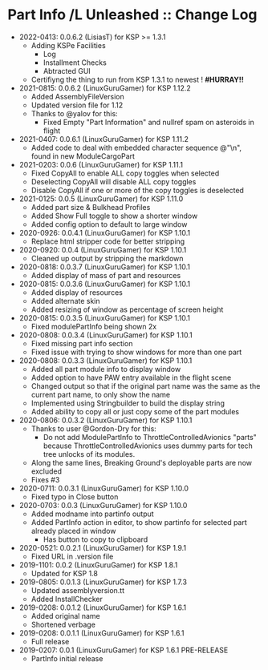 # Part Info /L Unleashed :: Change Log

* 2022-0413: 0.0.6.2 (LisiasT) for KSP >= 1.3.1
	+ Adding KSPe Facilities
		- Log
		- Installment Checks
		- Abtracted GUI
	+ Certifiyng the thing to run from KSP 1.3.1 to newest ! **#HURRAY!!** 
* 2021-0815: 0.0.6.2 (LinuxGuruGamer) for KSP 1.12.2
	+ Added AssemblyFileVersion
	+ Updated version file for 1.12
	+ Thanks to @yalov for this:
		- Fixed Empty "Part Information" and nullref spam on asteroids in flight
* 2021-0407: 0.0.6.1 (LinuxGuruGamer) for KSP 1.11.2
	+ Added code to deal with embedded character sequence @"\n", found in new ModuleCargoPart
* 2021-0203: 0.0.6 (LinuxGuruGamer) for KSP 1.11.1
	+ Fixed CopyAll to enable ALL copy toggles when selected
	+ Deselecting CopyAll will disable ALL copy toggles
	+ Disable CopyAll if one or more of the copy toggles is deselected
* 2021-0125: 0.0.5 (LinuxGuruGamer) for KSP 1.11.0
	+ Added part size & Bulkhead Profiles
	+ Added Show Full toggle to show a shorter window
	+ Added config option to default to large window
* 2020-0926: 0.0.4.1 (LinuxGuruGamer) for KSP 1.10.1
	+ Replace html stripper code for better stripping
* 2020-0920: 0.0.4 (LinuxGuruGamer) for KSP 1.10.1
	+ Cleaned up output by stripping the markdown
* 2020-0818: 0.0.3.7 (LinuxGuruGamer) for KSP 1.10.1
	+ Added display of mass of part and resources
* 2020-0815: 0.0.3.6 (LinuxGuruGamer) for KSP 1.10.1
	+ Added display of resources
	+ Added alternate skin
	+ Added resizing of window as percentage of screen height
* 2020-0815: 0.0.3.5 (LinuxGuruGamer) for KSP 1.10.1
	+ Fixed modulePartInfo being shown 2x
* 2020-0808: 0.0.3.4 (LinuxGuruGamer) for KSP 1.10.1
	+ Fixed missing part info section
	+ Fixed issue with trying to show windows for more than one part
* 2020-0808: 0.0.3.3 (LinuxGuruGamer) for KSP 1.10.1
	+ Added all part module info to display window
	+ Added option to have PAW entry available in the flight scene
	+ Changed output so that if the original part name was the same as the current part name, to only show the name
	+ Implemented using Stringbuilder to build the display string
	+ Added ability to copy all or just copy some of the part modules
* 2020-0806: 0.0.3.2 (LinuxGuruGamer) for KSP 1.10.1
	+ Thanks to user @Gordon-Dry for this:
		- Do not add ModulePartInfo to ThrottleControlledAvionics "parts" because ThrottleControlledAvionics uses dummy parts for tech tree unlocks of its modules.
	+ Along the same lines, Breaking Ground's deployable parts are now excluded
	+ Fixes #3
* 2020-0711: 0.0.3.1 (LinuxGuruGamer) for KSP 1.10.0
	+ Fixed typo in Close button
* 2020-0703: 0.0.3 (LinuxGuruGamer) for KSP 1.10.0
	+ Added modname into partinfo output
	+ Added PartInfo action in editor, to show partinfo for selected part already placed in window
		- Has button to copy to clipboard
* 2020-0521: 0.0.2.1 (LinuxGuruGamer) for KSP 1.9.1
	+ Fixed URL in .version file
* 2019-1101: 0.0.2 (LinuxGuruGamer) for KSP 1.8.1
	+ Updated for KSP 1.8
* 2019-0805: 0.0.1.3 (LinuxGuruGamer) for KSP 1.7.3
	+ Updated assemblyversion.tt
	+ Added InstallChecker
* 2019-0208: 0.0.1.2 (LinuxGuruGamer) for KSP 1.6.1
	+ Added original name
	+ Shortened verbage
* 2019-0208: 0.0.1.1 (LinuxGuruGamer) for KSP 1.6.1
	+ Full release
* 2019-0207: 0.0.1 (LinuxGuruGamer) for KSP 1.6.1 PRE-RELEASE
	+ PartInfo initial release
